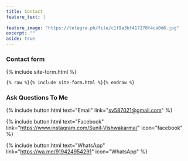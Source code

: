```yaml
---
title: Contact
feature_text: |
  
feature_image: "https://telegra.ph/file/c1f9a3bf417278f4ca0d6.jpg"
excerpt: ""
aside: true
---
```



### Contact form

{% include site-form.html %}

``` html
{% raw %}{% include site-form.html %}{% endraw %}
```


### Ask Questions To Me

{% include button.html text="Email" link="sv587021@gmail.com" %}

{% include button.html text="Facebook" link="https://www.instagram.com/Sunil-Vishwakarma/" icon="facebook" %}

{% include button.html text="WhatsApp" link="https://wa.me/919424954291" icon="WhatsApp" %}

